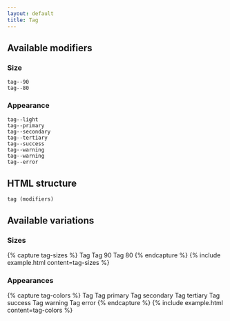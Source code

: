 ```yaml
---
layout: default
title: Tag
---
```


## Available modifiers

### Size

```
tag--90
tag--80
```

### Appearance
```
tag--light
tag--primary
tag--secondary
tag--tertiary
tag--success
tag--warning
tag--warning
tag--error
```

## HTML structure
```
tag (modifiers)
```

## Available variations

### Sizes
{% capture tag-sizes %}
<span class="tag">
	Tag
</span>
<span class="tag tag--90">
	Tag 90
</span>
<span class="tag tag--80">
	Tag 80
</span>
{% endcapture %}
{% include example.html
	content=tag-sizes
%}

### Appearances
{% capture tag-colors %}
<span class="tag">
	Tag
</span>
<span class="tag tag--primary">
	Tag primary
</span>
<span class="tag tag--secondary">
	Tag secondary
</span>
<span class="tag tag--tertiary">
	Tag tertiary
</span>
<span class="tag tag--success">
	Tag success
</span>
<span class="tag tag--warning">
	Tag warning
</span>
<span class="tag tag--error">
	Tag error
</span>
{% endcapture %}
{% include example.html
	content=tag-colors
%}